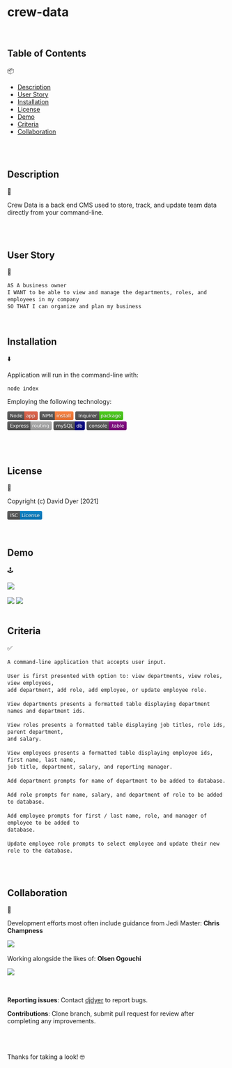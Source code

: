# crew-data

<br />

## Table of Contents

📦

- [Description](#description)
- [User Story](#user-story)
- [Installation](#installation)
- [License](#license)
- [Demo](#demo)
- [Criteria](#criteria)
- [Collaboration](#collaboration)

<br />
<br />

## Description

📝

Crew Data is a back end CMS used to store, track, and update team data directly from your command-line.

<br />
<br />

## User Story

🔦

```
AS A business owner
I WANT to be able to view and manage the departments, roles, and employees in my company
SO THAT I can organize and plan my business
```

<br />

## Installation

⬇️

Application will run in the command-line with:

```
node index
```

Employing the following technology:

[<img src="./assets/images/node.svg" height="20px">](https://nodejs.org/en/docs/) [<img src="./assets/images/npm.svg" height="20px">](https://www.npmjs.com/) [<img src="./assets/images/inquirer.svg" height="20px">](https://www.npmjs.com/package/inquirer)  
[<img src="./assets/images/express.svg" height="20px">](https://expressjs.com/) [<img src="./assets/images/mysql.svg" height="20px">](https://www.npmjs.com/package/mysql2) [<img src="./assets/images/console.table.svg" height="20px">](https://www.npmjs.com/package/console.table.svg/)

<br />
<br />

## License

🚦

Copyright (c) David Dyer [2021]

[<img src="./assets/images/isc.svg" height="20px">](https://choosealicense.com/licenses/isc/)

<br />

## Demo

🕹️

[![](assets/demo/...png)](https://youtu.be/...)

<img src="./assets/demo/...png" width = "600">
<img src="./assets/demo/...png" width = "600">

<br />
<br />

## Criteria

✅

```
A command-line application that accepts user input.

User is first presented with option to: view departments, view roles, view employees,
add department, add role, add employee, or update employee role.

View departments presents a formatted table displaying department names and department ids.

View roles presents a formatted table displaying job titles, role ids, parent department,
and salary.

View employees presents a formatted table displaying employee ids, first name, last name,
job title, department, salary, and reporting manager.

Add department prompts for name of department to be added to database.

Add role prompts for name, salary, and department of role to be added to database.

Add employee prompts for first / last name, role, and manager of employee to be added to
database.

Update employee role prompts to select employee and update their new role to the database.
```

<br />
<br />

## Collaboration

🔧

Development efforts most often include guidance from Jedi Master:
**Chris Champness**

<a href= "https://github.com/CChampness"><img src=
"https://avatars.githubusercontent.com/u/87551272?v=4" width="50px"/></a>

Working alongside the likes of:
**Olsen Ogouchi**

<a href="https://github.com/Chrisolsen1993"><img src="https://chrisolsen1993.github.io/Updated-Portfolio/assets/images/avatar.jpeg" width="50px"/></a>

<br />

**Reporting issues**:
Contact [djdyer](https://www.github.com/djdyer) to report bugs.

**Contributions**:
Clone branch, submit pull request for review after completing any improvements.

<br />
<br />
<br />
Thanks for taking a look!
🤓
